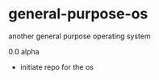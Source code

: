 # general-purpose-os
another general purpose operating system

0.0 alpha
- initiate repo for the os
